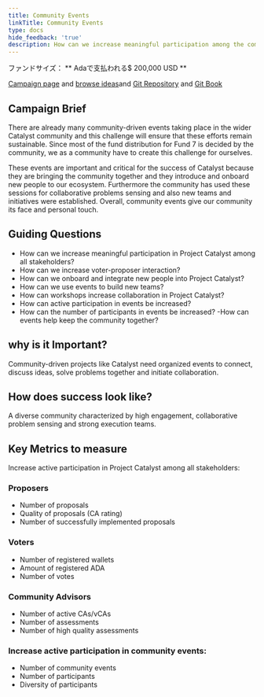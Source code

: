 ```yaml
---
title: Community Events
linkTitle: Community Events
type: docs
hide_feedback: 'true'
description: How can we increase meaningful participation among the community in the next 6 months?
---
```


ファンドサイズ： **&nbsp;Adaで支払われる$ 200,000 USD **

[Campaign page](https://cardano.ideascale.com/a/campaign-home/26234) and [browse ideas](https://cardano.ideascale.com/a/ideas/top/campaign-filter/byids/campaigns/26234/stage/unspecified)and [Git Repository](https://github.com/Catalyst-Challenges/F7-Community-Events) and [Git Book](https://quality-assurance-dao.gitbook.io/catalyst-fund-7-challenges/fund-7/community-events)

## Campaign Brief

There are already many community-driven events taking place in the wider Catalyst community and this challenge will ensure that these efforts remain sustainable. Since most of the fund distribution for Fund 7 is decided by the community, we as a community have to create this challenge for ourselves.

These events are important and critical for the success of Catalyst because they are bringing the community together and they introduce and onboard new people to our ecosystem. Furthermore the community has used these sessions for collaborative problems sensing and also new teams and initiatives were established. Overall, community events give our community its face and personal touch.

## Guiding Questions

- How can we increase meaningful participation in Project Catalyst among all stakeholders?
- How can we increase voter-proposer interaction?
- How can we onboard and integrate new people into Project Catalyst?
- How can we use events to build new teams?
- How can workshops increase collaboration in Project Catalyst?
- How can active participation in events be increased?
- How can the number of participants in events be increased? -How can events help keep the community together?

## why is it Important?

Community-driven projects like Catalyst need organized events to connect, discuss ideas, solve problems together and initiate collaboration.

## How does success look like?

A diverse community characterized by high engagement, collaborative problem sensing and strong execution teams.

## Key Metrics to measure

Increase active participation in Project Catalyst among all stakeholders:

### Proposers

- Number of proposals
- Quality of proposals (CA rating)
- Number of successfully implemented proposals

### Voters

- Number of registered wallets
- Amount of registered ADA
- Number of votes

### Community Advisors

- Number of active CAs/vCAs
- Number of assessments
- Number of high quality assessments

### Increase active participation in community events:

- Number of community events
- Number of participants
- Diversity of participants
